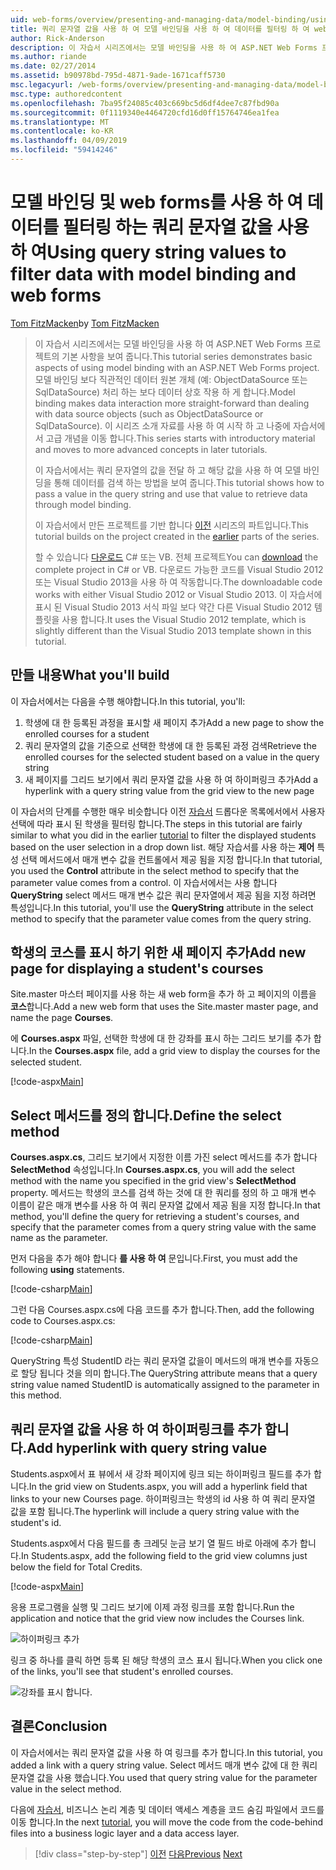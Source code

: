 ```yaml
---
uid: web-forms/overview/presenting-and-managing-data/model-binding/using-query-string-values-to-retrieve-data
title: 쿼리 문자열 값을 사용 하 여 모델 바인딩을 사용 하 여 데이터를 필터링 하 여 web forms | Microsoft Docs
author: Rick-Anderson
description: 이 자습서 시리즈에서는 모델 바인딩을 사용 하 여 ASP.NET Web Forms 프로젝트의 기본 사항을 보여 줍니다. 모델 바인딩을 통해 데이터 상호 작용 자세한 직선-...
ms.author: riande
ms.date: 02/27/2014
ms.assetid: b90978bd-795d-4871-9ade-1671caff5730
msc.legacyurl: /web-forms/overview/presenting-and-managing-data/model-binding/using-query-string-values-to-retrieve-data
msc.type: authoredcontent
ms.openlocfilehash: 7ba95f24085c403c669bc5d6df4dee7c87fbd90a
ms.sourcegitcommit: 0f1119340e4464720cfd16d0ff15764746ea1fea
ms.translationtype: MT
ms.contentlocale: ko-KR
ms.lasthandoff: 04/09/2019
ms.locfileid: "59414246"
---
```

# <a name="using-query-string-values-to-filter-data-with-model-binding-and-web-forms"></a><span data-ttu-id="99bce-104">모델 바인딩 및 web forms를 사용 하 여 데이터를 필터링 하는 쿼리 문자열 값을 사용 하 여</span><span class="sxs-lookup"><span data-stu-id="99bce-104">Using query string values to filter data with model binding and web forms</span></span>

<span data-ttu-id="99bce-105">[Tom FitzMacken](https://github.com/tfitzmac)</span><span class="sxs-lookup"><span data-stu-id="99bce-105">by [Tom FitzMacken](https://github.com/tfitzmac)</span></span>

> <span data-ttu-id="99bce-106">이 자습서 시리즈에서는 모델 바인딩을 사용 하 여 ASP.NET Web Forms 프로젝트의 기본 사항을 보여 줍니다.</span><span class="sxs-lookup"><span data-stu-id="99bce-106">This tutorial series demonstrates basic aspects of using model binding with an ASP.NET Web Forms project.</span></span> <span data-ttu-id="99bce-107">모델 바인딩 보다 직관적인 데이터 원본 개체 (예: ObjectDataSource 또는 SqlDataSource) 처리 하는 보다 데이터 상호 작용 하 게 합니다.</span><span class="sxs-lookup"><span data-stu-id="99bce-107">Model binding makes data interaction more straight-forward than dealing with data source objects (such as ObjectDataSource or SqlDataSource).</span></span> <span data-ttu-id="99bce-108">이 시리즈 소개 자료를 사용 하 여 시작 하 고 나중에 자습서에서 고급 개념을 이동 합니다.</span><span class="sxs-lookup"><span data-stu-id="99bce-108">This series starts with introductory material and moves to more advanced concepts in later tutorials.</span></span>
> 
> <span data-ttu-id="99bce-109">이 자습서에서는 쿼리 문자열의 값을 전달 하 고 해당 값을 사용 하 여 모델 바인딩을 통해 데이터를 검색 하는 방법을 보여 줍니다.</span><span class="sxs-lookup"><span data-stu-id="99bce-109">This tutorial shows how to pass a value in the query string and use that value to retrieve data through model binding.</span></span>
> 
> <span data-ttu-id="99bce-110">이 자습서에서 만든 프로젝트를 기반 합니다 [이전](retrieving-data.md) 시리즈의 파트입니다.</span><span class="sxs-lookup"><span data-stu-id="99bce-110">This tutorial builds on the project created in the [earlier](retrieving-data.md) parts of the series.</span></span>
> 
> <span data-ttu-id="99bce-111">할 수 있습니다 [다운로드](https://go.microsoft.com/fwlink/?LinkId=286116) C# 또는 VB. 전체 프로젝트</span><span class="sxs-lookup"><span data-stu-id="99bce-111">You can [download](https://go.microsoft.com/fwlink/?LinkId=286116) the complete project in C# or VB.</span></span> <span data-ttu-id="99bce-112">다운로드 가능한 코드를 Visual Studio 2012 또는 Visual Studio 2013을 사용 하 여 작동합니다.</span><span class="sxs-lookup"><span data-stu-id="99bce-112">The downloadable code works with either Visual Studio 2012 or Visual Studio 2013.</span></span> <span data-ttu-id="99bce-113">이 자습서에 표시 된 Visual Studio 2013 서식 파일 보다 약간 다른 Visual Studio 2012 템플릿을 사용 합니다.</span><span class="sxs-lookup"><span data-stu-id="99bce-113">It uses the Visual Studio 2012 template, which is slightly different than the Visual Studio 2013 template shown in this tutorial.</span></span>


## <a name="what-youll-build"></a><span data-ttu-id="99bce-114">만들 내용</span><span class="sxs-lookup"><span data-stu-id="99bce-114">What you'll build</span></span>

<span data-ttu-id="99bce-115">이 자습서에서는 다음을 수행 해야합니다.</span><span class="sxs-lookup"><span data-stu-id="99bce-115">In this tutorial, you'll:</span></span>

1. <span data-ttu-id="99bce-116">학생에 대 한 등록된 과정을 표시할 새 페이지 추가</span><span class="sxs-lookup"><span data-stu-id="99bce-116">Add a new page to show the enrolled courses for a student</span></span>
2. <span data-ttu-id="99bce-117">쿼리 문자열의 값을 기준으로 선택한 학생에 대 한 등록된 과정 검색</span><span class="sxs-lookup"><span data-stu-id="99bce-117">Retrieve the enrolled courses for the selected student based on a value in the query string</span></span>
3. <span data-ttu-id="99bce-118">새 페이지를 그리드 보기에서 쿼리 문자열 값을 사용 하 여 하이퍼링크 추가</span><span class="sxs-lookup"><span data-stu-id="99bce-118">Add a hyperlink with a query string value from the grid view to the new page</span></span>

<span data-ttu-id="99bce-119">이 자습서의 단계를 수행한 매우 비슷합니다 이전 [자습서](sorting-paging-and-filtering-data.md) 드롭다운 목록에서에서 사용자 선택에 따라 표시 된 학생을 필터링 합니다.</span><span class="sxs-lookup"><span data-stu-id="99bce-119">The steps in this tutorial are fairly similar to what you did in the earlier [tutorial](sorting-paging-and-filtering-data.md) to filter the displayed students based on the user selection in a drop down list.</span></span> <span data-ttu-id="99bce-120">해당 자습서를 사용 하는 **제어** 특성 선택 메서드에서 매개 변수 값을 컨트롤에서 제공 됨을 지정 합니다.</span><span class="sxs-lookup"><span data-stu-id="99bce-120">In that tutorial, you used the **Control** attribute in the select method to specify that the parameter value comes from a control.</span></span> <span data-ttu-id="99bce-121">이 자습서에서는 사용 합니다 **QueryString** select 메서드 매개 변수 값은 쿼리 문자열에서 제공 됨을 지정 하려면 특성입니다.</span><span class="sxs-lookup"><span data-stu-id="99bce-121">In this tutorial, you'll use the **QueryString** attribute in the select method to specify that the parameter value comes from the query string.</span></span>

## <a name="add-new-page-for-displaying-a-students-courses"></a><span data-ttu-id="99bce-122">학생의 코스를 표시 하기 위한 새 페이지 추가</span><span class="sxs-lookup"><span data-stu-id="99bce-122">Add new page for displaying a student's courses</span></span>

<span data-ttu-id="99bce-123">Site.master 마스터 페이지를 사용 하는 새 web form을 추가 하 고 페이지의 이름을 **코스**합니다.</span><span class="sxs-lookup"><span data-stu-id="99bce-123">Add a new web form that uses the Site.master master page, and name the page **Courses**.</span></span>

<span data-ttu-id="99bce-124">에 **Courses.aspx** 파일, 선택한 학생에 대 한 강좌를 표시 하는 그리드 보기를 추가 합니다.</span><span class="sxs-lookup"><span data-stu-id="99bce-124">In the **Courses.aspx** file, add a grid view to display the courses for the selected student.</span></span>

[!code-aspx[Main](using-query-string-values-to-retrieve-data/samples/sample1.aspx)]

## <a name="define-the-select-method"></a><span data-ttu-id="99bce-125">Select 메서드를 정의 합니다.</span><span class="sxs-lookup"><span data-stu-id="99bce-125">Define the select method</span></span>

<span data-ttu-id="99bce-126">**Courses.aspx.cs**, 그리드 보기에서 지정한 이름 가진 select 메서드를 추가 합니다 **SelectMethod** 속성입니다.</span><span class="sxs-lookup"><span data-stu-id="99bce-126">In **Courses.aspx.cs**, you will add the select method with the name you specified in the grid view's **SelectMethod** property.</span></span> <span data-ttu-id="99bce-127">메서드는 학생의 코스를 검색 하는 것에 대 한 쿼리를 정의 하 고 매개 변수 이름이 같은 매개 변수를 사용 하 여 쿼리 문자열 값에서 제공 됨을 지정 합니다.</span><span class="sxs-lookup"><span data-stu-id="99bce-127">In that method, you'll define the query for retrieving a student's courses, and specify that the parameter comes from a query string value with the same name as the parameter.</span></span>

<span data-ttu-id="99bce-128">먼저 다음을 추가 해야 합니다 **를 사용 하 여** 문입니다.</span><span class="sxs-lookup"><span data-stu-id="99bce-128">First, you must add the following **using** statements.</span></span>

[!code-csharp[Main](using-query-string-values-to-retrieve-data/samples/sample2.cs)]

<span data-ttu-id="99bce-129">그런 다음 Courses.aspx.cs에 다음 코드를 추가 합니다.</span><span class="sxs-lookup"><span data-stu-id="99bce-129">Then, add the following code to Courses.aspx.cs:</span></span>

[!code-csharp[Main](using-query-string-values-to-retrieve-data/samples/sample3.cs)]

<span data-ttu-id="99bce-130">QueryString 특성 StudentID 라는 쿼리 문자열 값을이 메서드의 매개 변수를 자동으로 할당 됩니다 것을 의미 합니다.</span><span class="sxs-lookup"><span data-stu-id="99bce-130">The QueryString attribute means that a query string value named StudentID is automatically assigned to the parameter in this method.</span></span>

## <a name="add-hyperlink-with-query-string-value"></a><span data-ttu-id="99bce-131">쿼리 문자열 값을 사용 하 여 하이퍼링크를 추가 합니다.</span><span class="sxs-lookup"><span data-stu-id="99bce-131">Add hyperlink with query string value</span></span>

<span data-ttu-id="99bce-132">Students.aspx에서 표 뷰에서 새 강좌 페이지에 링크 되는 하이퍼링크 필드를 추가 합니다.</span><span class="sxs-lookup"><span data-stu-id="99bce-132">In the grid view on Students.aspx, you will add a hyperlink field that links to your new Courses page.</span></span> <span data-ttu-id="99bce-133">하이퍼링크는 학생의 id 사용 하 여 쿼리 문자열 값을 포함 됩니다.</span><span class="sxs-lookup"><span data-stu-id="99bce-133">The hyperlink will include a query string value with the student's id.</span></span>

<span data-ttu-id="99bce-134">Students.aspx에서 다음 필드를 총 크레딧 눈금 보기 열 필드 바로 아래에 추가 합니다.</span><span class="sxs-lookup"><span data-stu-id="99bce-134">In Students.aspx, add the following field to the grid view columns just below the field for Total Credits.</span></span>

[!code-aspx[Main](using-query-string-values-to-retrieve-data/samples/sample4.aspx?highlight=7-8)]

<span data-ttu-id="99bce-135">응용 프로그램을 실행 및 그리드 보기에 이제 과정 링크를 포함 합니다.</span><span class="sxs-lookup"><span data-stu-id="99bce-135">Run the application and notice that the grid view now includes the Courses link.</span></span>

![하이퍼링크 추가](using-query-string-values-to-retrieve-data/_static/image1.png)

<span data-ttu-id="99bce-137">링크 중 하나를 클릭 하면 등록 된 해당 학생의 코스 표시 됩니다.</span><span class="sxs-lookup"><span data-stu-id="99bce-137">When you click one of the links, you'll see that student's enrolled courses.</span></span>

![강좌를 표시 합니다.](using-query-string-values-to-retrieve-data/_static/image2.png)

## <a name="conclusion"></a><span data-ttu-id="99bce-139">결론</span><span class="sxs-lookup"><span data-stu-id="99bce-139">Conclusion</span></span>

<span data-ttu-id="99bce-140">이 자습서에서는 쿼리 문자열 값을 사용 하 여 링크를 추가 합니다.</span><span class="sxs-lookup"><span data-stu-id="99bce-140">In this tutorial, you added a link with a query string value.</span></span> <span data-ttu-id="99bce-141">Select 메서드 매개 변수 값에 대 한 쿼리 문자열 값을 사용 했습니다.</span><span class="sxs-lookup"><span data-stu-id="99bce-141">You used that query string value for the parameter value in the select method.</span></span>

<span data-ttu-id="99bce-142">다음에 [자습서](adding-business-logic-layer.md), 비즈니스 논리 계층 및 데이터 액세스 계층을 코드 숨김 파일에서 코드를 이동 합니다.</span><span class="sxs-lookup"><span data-stu-id="99bce-142">In the next [tutorial](adding-business-logic-layer.md), you will move the code from the code-behind files into a business logic layer and a data access layer.</span></span>

> [!div class="step-by-step"]
> <span data-ttu-id="99bce-143">[이전](integrating-jquery-ui.md)
> [다음](adding-business-logic-layer.md)</span><span class="sxs-lookup"><span data-stu-id="99bce-143">[Previous](integrating-jquery-ui.md)
[Next](adding-business-logic-layer.md)</span></span>
